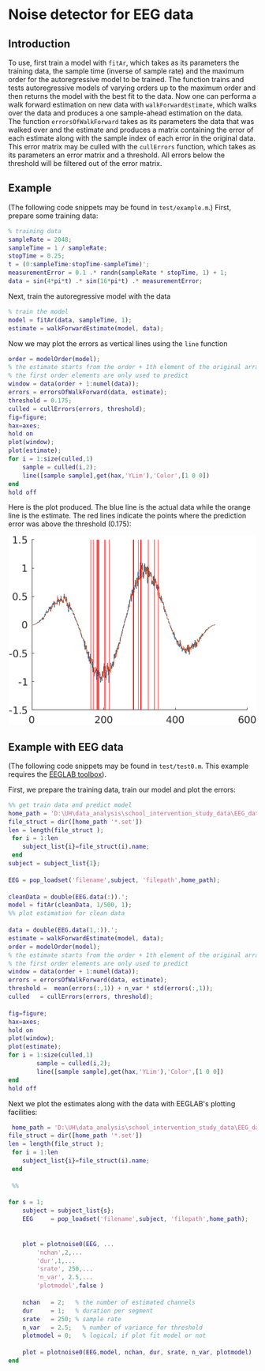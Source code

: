 # Noise detector for EEG data
## Introduction
To use, first train a model with ```fitAr```, which takes as its parameters the
training data, the sample time (inverse of sample rate) and the maximum order
for the autoregressive model to be trained. The function trains and tests
autoregressive models of varying orders up to the maximum order and then returns the
model with the best fit to the data. Now one can performa a walk forward estimation
on new data with ```walkForwardEstimate```, which walks over the data and produces a
one sample-ahead estimation on the data. The function ```errorsOfWalkForward``` takes
as its parameters the data that was walked over and the estimate and produces a matrix
containing the error of each estimate along with the sample index of each error in the
original data. This error matrix may be culled with the ```cullErrors``` function, which
takes as its parameters an error matrix and a threshold. All errors below the threshold
will be filtered out of the error matrix.

## Example
(The following code snippets may be found in ```test/example.m```.)
First, prepare some training data:
```m
% training data
sampleRate = 2048;
sampleTime = 1 / sampleRate;
stopTime = 0.25;
t = (0:sampleTime:stopTime-sampleTime)';
measurementError = 0.1 .* randn(sampleRate * stopTime, 1) + 1;
data = sin(4*pi*t) .* sin(16*pi*t) .* measurementError;
```
Next, train the autoregressive model with the data
```m
% train the model
model = fitAr(data, sampleTime, 1);
estimate = walkForwardEstimate(model, data);
```
Now we may plot the errors as vertical lines using the ```line``` function
```m
order = modelOrder(model);
% the estimate starts from the order + 1th element of the original array, since
% the first order elements are only used to predict
window = data(order + 1:numel(data));
errors = errorsOfWalkForward(data, estimate);
threshold = 0.175;
culled = cullErrors(errors, threshold);
fig=figure; 
hax=axes; 
hold on
plot(window);
plot(estimate);
for i = 1:size(culled,1)
	sample = culled(i,2);
	line([sample sample],get(hax,'YLim'),'Color',[1 0 0])
end
hold off
```
Here is the plot produced. The blue line is the actual data while the orange line is the estimate.
The red lines indicate the points where the prediction error was above the threshold (0.175):

![plot of the test data with the errors marked](example.png)

## Example with EEG data
(The following code snippets may be found in ```test/test0.m```.
This example requires the [EEGLAB toolbox](https://github.com/sccn/eeglab)).

First, we prepare the training data, train our model and plot the errors:
```m
%% get train data and predict model
home_path = 'D:\UH\data_analysis\school_intervention_study_data\EEG_data\double_check_0815\1_chan_corr_maha_pre2\'
file_struct = dir([home_path '*.set'])
len = length(file_struct );
 for i = 1:len
    subject_list{i}=file_struct(i).name;
 end
subject = subject_list{1};

EEG = pop_loadset('filename',subject, 'filepath',home_path);

cleanData = double(EEG.data(:)).';
model = fitAr(cleanData, 1/500, 1);
%% plot estimation for clean data

data = double(EEG.data(1,:)).';
estimate = walkForwardEstimate(model, data);
order = modelOrder(model);
% the estimate starts from the order + 1th element of the original array, since
% the first order elements are only used to predict
window = data(order + 1:numel(data));
errors = errorsOfWalkForward(data, estimate);
threshold =  mean(errors(:,1)) + n_var * std(errors(:,1));
culled   = cullErrors(errors, threshold);  

fig=figure;
hax=axes;
hold on
plot(window);
plot(estimate);
for i = 1:size(culled,1)
		sample = culled(i,2);
		line([sample sample],get(hax,'YLim'),'Color',[1 0 0])
end
hold off
```

Next we plot the estimates along with the data with EEGLAB's plotting facilities:
```m
 home_path = 'D:\UH\data_analysis\school_intervention_study_data\EEG_data\data_science_course\set\filt\';
file_struct = dir([home_path '*.set'])
len = length(file_struct );
 for i = 1:len
    subject_list{i}=file_struct(i).name;
 end
 
 %%

for s = 1;
    subject = subject_list{s};
    EEG     = pop_loadset('filename',subject, 'filepath',home_path); 
  

    plot = plotnoise0(EEG, ...
        'nchan',2,...
        'dur',1,...
        'srate', 250,...
        'n_var', 2.5,...
        'plotmodel',false )
    
    nchan   = 2;   % the number of estimated channels
    dur     = 1;   % duration per segment
    srate   = 250; % sample rate
    n_var   = 2.5;   % number of variance for threshold
    plotmodel = 0;   % logical; if plot fit model or not
    
    plot = plotnoise0(EEG,model, nchan, dur, srate, n_var, plotmodel)
end
```
